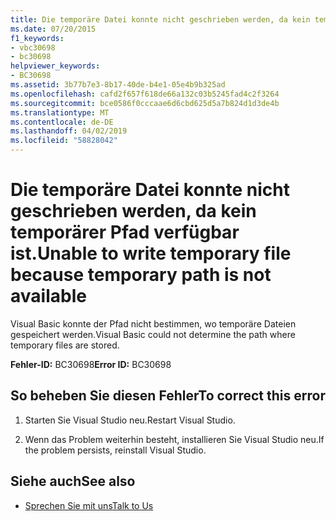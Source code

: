 ```yaml
---
title: Die temporäre Datei konnte nicht geschrieben werden, da kein temporärer Pfad verfügbar ist.
ms.date: 07/20/2015
f1_keywords:
- vbc30698
- bc30698
helpviewer_keywords:
- BC30698
ms.assetid: 3b77b7e3-8b17-40de-b4e1-05e4b9b325ad
ms.openlocfilehash: cafd2f657f618de66a132c03b5245fad4c2f3264
ms.sourcegitcommit: bce0586f0cccaae6d6cbd625d5a7b824d1d3de4b
ms.translationtype: MT
ms.contentlocale: de-DE
ms.lasthandoff: 04/02/2019
ms.locfileid: "58828042"
---
```

# <a name="unable-to-write-temporary-file-because-temporary-path-is-not-available"></a><span data-ttu-id="82bd6-102">Die temporäre Datei konnte nicht geschrieben werden, da kein temporärer Pfad verfügbar ist.</span><span class="sxs-lookup"><span data-stu-id="82bd6-102">Unable to write temporary file because temporary path is not available</span></span>
<span data-ttu-id="82bd6-103">Visual Basic konnte der Pfad nicht bestimmen, wo temporäre Dateien gespeichert werden.</span><span class="sxs-lookup"><span data-stu-id="82bd6-103">Visual Basic could not determine the path where temporary files are stored.</span></span>  
  
 <span data-ttu-id="82bd6-104">**Fehler-ID:** BC30698</span><span class="sxs-lookup"><span data-stu-id="82bd6-104">**Error ID:** BC30698</span></span>  
  
## <a name="to-correct-this-error"></a><span data-ttu-id="82bd6-105">So beheben Sie diesen Fehler</span><span class="sxs-lookup"><span data-stu-id="82bd6-105">To correct this error</span></span>  
  
1.  <span data-ttu-id="82bd6-106">Starten Sie Visual Studio neu.</span><span class="sxs-lookup"><span data-stu-id="82bd6-106">Restart Visual Studio.</span></span>  
  
2.  <span data-ttu-id="82bd6-107">Wenn das Problem weiterhin besteht, installieren Sie Visual Studio neu.</span><span class="sxs-lookup"><span data-stu-id="82bd6-107">If the problem persists, reinstall Visual Studio.</span></span>  
  
## <a name="see-also"></a><span data-ttu-id="82bd6-108">Siehe auch</span><span class="sxs-lookup"><span data-stu-id="82bd6-108">See also</span></span>

- [<span data-ttu-id="82bd6-109">Sprechen Sie mit uns</span><span class="sxs-lookup"><span data-stu-id="82bd6-109">Talk to Us</span></span>](/visualstudio/ide/talk-to-us)
